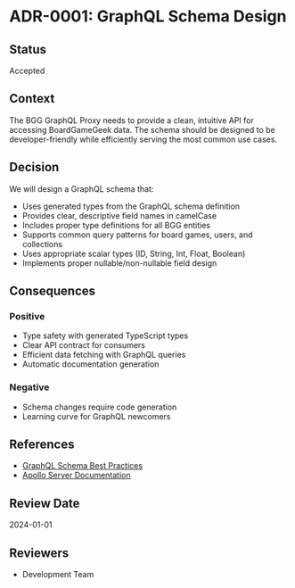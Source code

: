 # ADR-0001: GraphQL Schema Design

## Status
Accepted

## Context
The BGG GraphQL Proxy needs to provide a clean, intuitive API for accessing BoardGameGeek data. The schema should be designed to be developer-friendly while efficiently serving the most common use cases.

## Decision
We will design a GraphQL schema that:

- Uses generated types from the GraphQL schema definition
- Provides clear, descriptive field names in camelCase
- Includes proper type definitions for all BGG entities
- Supports common query patterns for board games, users, and collections
- Uses appropriate scalar types (ID, String, Int, Float, Boolean)
- Implements proper nullable/non-nullable field design

## Consequences

### Positive
- Type safety with generated TypeScript types
- Clear API contract for consumers
- Efficient data fetching with GraphQL queries
- Automatic documentation generation

### Negative
- Schema changes require code generation
- Learning curve for GraphQL newcomers

## References
- [GraphQL Schema Best Practices](https://graphql.org/learn/best-practices/)
- [Apollo Server Documentation](https://www.apollographql.com/docs/apollo-server/)

## Review Date
2024-01-01

## Reviewers
- Development Team
